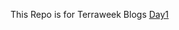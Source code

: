 This Repo is for Terraweek Blogs 
[Day1](https://medium.com/@sushantkapare1717/day-1-introduction-to-terraform-and-terraform-basics-db6ce45fef16)

